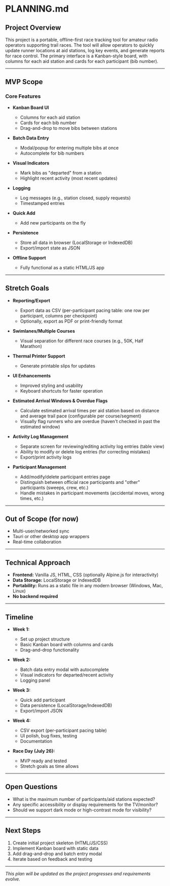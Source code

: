 # PLANNING.md

## Project Overview

This project is a portable, offline-first race tracking tool for amateur radio operators supporting trail races. The tool will allow operators to quickly update runner locations at aid stations, log key events, and generate reports for race control. The primary interface is a Kanban-style board, with columns for each aid station and cards for each participant (bib number).

---

## MVP Scope

### Core Features

- **Kanban Board UI**
  - Columns for each aid station
  - Cards for each bib number
  - Drag-and-drop to move bibs between stations

- **Batch Data Entry**
  - Modal/popup for entering multiple bibs at once
  - Autocomplete for bib numbers

- **Visual Indicators**
  - Mark bibs as "departed" from a station
  - Highlight recent activity (most recent updates)

- **Logging**
  - Log messages (e.g., station closed, supply requests)
  - Timestamped entries

- **Quick Add**
  - Add new participants on the fly

- **Persistence**
  - Store all data in browser (LocalStorage or IndexedDB)
  - Export/import state as JSON

- **Offline Support**
  - Fully functional as a static HTML/JS app

---

## Stretch Goals

- **Reporting/Export**
  - Export data as CSV (per-participant pacing table: one row per participant, columns per checkpoint)
  - Optionally, export as PDF or print-friendly format

- **Swimlanes/Multiple Courses**
  - Visual separation for different race courses (e.g., 50K, Half Marathon)

- **Thermal Printer Support**
  - Generate printable slips for updates

- **UI Enhancements**
  - Improved styling and usability
  - Keyboard shortcuts for faster operation

- **Estimated Arrival Windows & Overdue Flags**
  - Calculate estimated arrival times per aid station based on distance and average trail pace (configurable per course/segment)
  - Visually flag runners who are overdue (haven't checked in past the estimated window)

- **Activity Log Management**
  - Separate screen for reviewing/editing activity log entries (table view)
  - Ability to modify or delete log entries (for correcting mistakes)
  - Export/print activity logs

- **Participant Management**
  - Add/modify/delete participant entries page
  - Distinguish between official race participants and "other" participants (sweeps, crew, etc.)
  - Handle mistakes in participant movements (accidental moves, wrong times, etc.)

---

## Out of Scope (for now)

- Multi-user/networked sync
- Tauri or other desktop app wrappers
- Real-time collaboration

---

## Technical Approach

- **Frontend:** Vanilla JS, HTML, CSS (optionally Alpine.js for interactivity)
- **Data Storage:** LocalStorage or IndexedDB
- **Portability:** Runs as a static file in any modern browser (Windows, Mac, Linux)
- **No backend required**

---

## Timeline

- **Week 1:**  
  - Set up project structure  
  - Basic Kanban board with columns and cards  
  - Drag-and-drop functionality

- **Week 2:**  
  - Batch data entry modal with autocomplete  
  - Visual indicators for departed/recent activity  
  - Logging panel

- **Week 3:**  
  - Quick add participant  
  - Data persistence (LocalStorage/IndexedDB)  
  - Export/import JSON

- **Week 4:**  
  - CSV export (per-participant pacing table)  
  - UI polish, bug fixes, testing  
  - Documentation

- **Race Day (July 26):**  
  - MVP ready and tested  
  - Stretch goals as time allows

---

## Open Questions

- What is the maximum number of participants/aid stations expected?
- Any specific accessibility or display requirements for the TV/monitor?
- Should we support dark mode or high-contrast mode for visibility?

---

## Next Steps

1. Create initial project skeleton (HTML/JS/CSS)
2. Implement Kanban board with static data
3. Add drag-and-drop and batch entry modal
4. Iterate based on feedback and testing

---

*This plan will be updated as the project progresses and requirements evolve.*
